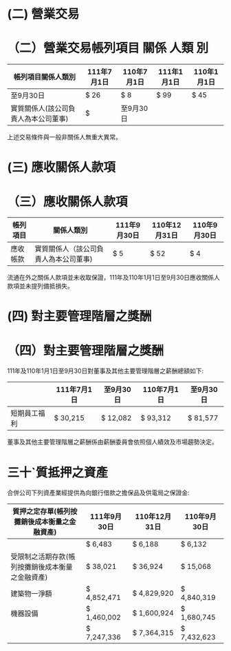 # (二) 營業交易

# （二）營業交易帳列項目 關係 人類 別

|帳列項目關係人類別|111年7月1日|110年7月1日|111年1月1日|110年1月1日|
|---|---|---|---|---|
|至9月30日|$ 26|$ 8|$ 99|$ 45|
|實質關係人(該公司負責人為本公司董事)|$|至9月30日| | |

上述交易條件與一般非關係人無重大異常。

# (三) 應收關係人款項

# （三）應收關係人款項

|帳列項目|關係人類別|111年9月30日|110年12月31日|110年9月30日|
|---|---|---|---|---|
|應收帳款|實質關係人（該公司負責人為本公司董事)|$ 5|$ 52|$ 4|

流通在外之關係人款項並未收取保證，111年及110年1月1日至9月30日應收關係人款項並未提列備抵損失。

# (四) 對主要管理階層之獎酬

# （四）對主要管理階層之獎酬

111年及110年1月1日至9月30日對董事及其他主要管理階層之薪酬總額如下:

| |111年7月1日|至9月30日|110年7月1日|至9月30日|
|---|---|---|---|---|
|短期員工福利|$ 30,215|$ 12,082|$ 93,312|$ 81,577|

董事及其他主要管理階層之薪酬係由薪酬委員會依照個人績效及市場趨勢決定。

# 三十`質抵押之資產

合併公司下列資產業經提供為向銀行借款之擔保品及供電局之保證金:

|質押之定存單(帳列按攤銷後成本衡量之金融資產)|111年9月30日|110年12月31日|110年9月30日|
|---|---|---|---|
| |$ 6,483|$ 6,188|$ 6,132|
|受限制之活期存款(帳列按攤銷後成本衡量之金融資產)|$ 38,021|$ 36,924|$ 15,068|
|建築物一淨額|$ 4,852,471|$ 4,829,920|$ 4,840,319|
|機器設備|$ 1,460,002|$ 1,600,924|$ 1,680,745|
| |$ 7,247,336|$ 7,364,315|$ 7,432,623|